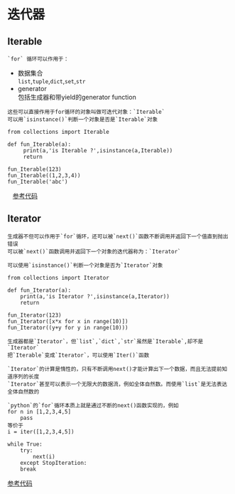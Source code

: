 # 迭代器
## Iterable

    `for` 循环可以作用于：
   - 数据集合    
    `list`,`tuple`,`dict`,`set`,`str`
   - generator    
    包括生成器和带yield的generator function
    
    这些可以直接作用于for循环的对象叫做可迭代对象：`Iterable`
    可以用`isinstance()`判断一个对象是否是`Iterable`对象
    
    from collections import Iterable
    
    def fun_Iterable(a):
         print(a,'is Iterable ?',isinstance(a,Iterable))
         return
    
    fun_Iterable(123)
    fun_Iterable((1,2,3,4))
    fun_Iterable('abc')
    
    [参考代码](./Iteration.py)

## Iterator


    生成器不但可以作用于`for`循环，还可以被`next()`函数不断调用并返回下一个值直到抛出错误
    可以被`next()`函数调用并返回下一个对象的迭代器称为：`Iterator`
    
    可以使用`isinstance()`判断一个对象是否为`Iterator`对象
    
    from collections import Iterator

    def fun_Iterator(a):
        print(a,'is Iterator ?',isinstance(a,Iterator))
        return

    fun_Iterator(123)
    fun_Iterator([x*x for x in range(10)])
    fun_Iterator((y+y for y in range(10)))
    
    生成器都是`Iterator`，但`list`,`dict`,`str`虽然是`Iterable`,却不是`Iterator`
    把`Iterable`变成`Iterator`，可以使用`Iter()`函数
    
    `Iterator`的计算是惰性的，只有不断调用next()才能计算出下一个数据，而且无法提前知道序列的长度
    `Iterator`甚至可以表示一个无限大的数据流，例如全体自然数。而使用`list`是无法表达全体自然数的
    
    `python`的`for`循环本质上就是通过不断的next()函数实现的，例如
    for n in [1,2,3,4,5]
        pass
    等价于
    i = iter([1,2,3,4,5])
    
    while True:
        try:
            next(i)
        except StopIteration:
        break

   [参考代码](./Iteration.py)
